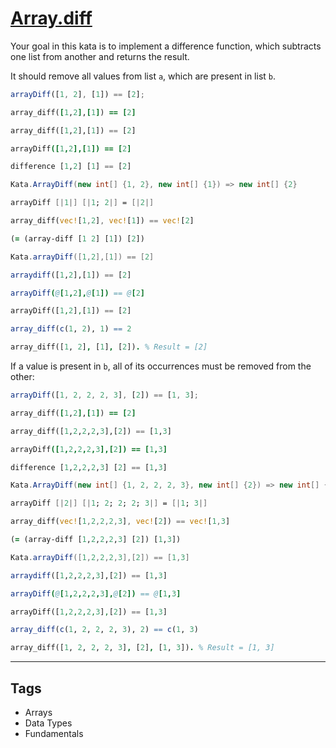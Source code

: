 # [Array.diff](https://www.codewars.com/kata/523f5d21c841566fde000009)

Your goal in this kata is to implement a difference function, which subtracts one list from another and returns the result.

It should remove all values from list `a`, which are present in list `b`.

```javascript
arrayDiff([1, 2], [1]) == [2];
```

```ruby
array_diff([1,2],[1]) == [2]
```

```python
array_diff([1,2],[1]) == [2]
```

```coffeescript
arrayDiff([1,2],[1]) == [2]
```

```haskell
difference [1,2] [1] == [2]
```

```csharp
Kata.ArrayDiff(new int[] {1, 2}, new int[] {1}) => new int[] {2}
```

```fsharp
arrayDiff [|1|] [|1; 2|] = [|2|]
```

```rust
array_diff(vec![1,2], vec![1]) == vec![2]
```

```clojure
(= (array-diff [1 2] [1]) [2])
```

```groovy
Kata.arrayDiff([1,2],[1]) == [2]
```

```julia
arraydiff([1,2],[1]) == [2]
```

```nim
arrayDiff(@[1,2],@[1]) == @[2]
```

```php
arrayDiff([1,2],[1]) == [2]
```

```r
array_diff(c(1, 2), 1) == 2
```

```prolog
array_diff([1, 2], [1], [2]). % Result = [2]
```

If a value is present in `b`, all of its occurrences must be removed from the other:

```javascript
arrayDiff([1, 2, 2, 2, 3], [2]) == [1, 3];
```

```ruby
array_diff([1,2],[1]) == [2]
```

```python
array_diff([1,2,2,2,3],[2]) == [1,3]
```

```coffeescript
arrayDiff([1,2,2,2,3],[2]) == [1,3]
```

```haskell
difference [1,2,2,2,3] [2] == [1,3]
```

```csharp
Kata.ArrayDiff(new int[] {1, 2, 2, 2, 3}, new int[] {2}) => new int[] {1, 3}
```

```fsharp
arrayDiff [|2|] [|1; 2; 2; 2; 3|] = [|1; 3|]
```

```rust
array_diff(vec![1,2,2,2,3], vec![2]) == vec![1,3]
```

```clojure
(= (array-diff [1,2,2,2,3] [2]) [1,3])
```

```groovy
Kata.arrayDiff([1,2,2,2,3],[2]) == [1,3]
```

```julia
arraydiff([1,2,2,2,3],[2]) == [1,3]
```

```nim
arrayDiff(@[1,2,2,2,3],@[2]) == @[1,3]
```

```php
arrayDiff([1,2,2,2,3],[2]) == [1,3]
```

```r
array_diff(c(1, 2, 2, 2, 3), 2) == c(1, 3)
```

```prolog
array_diff([1, 2, 2, 2, 3], [2], [1, 3]). % Result = [1, 3]
```

---

## Tags

- Arrays
- Data Types
- Fundamentals
